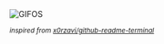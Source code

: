 <div align="justify">
<picture>
    <source media="(prefers-color-scheme: dark)" srcset="https://i.ibb.co/KcnxDsw/output-gif.gif">
    <source media="(prefers-color-scheme: light)" srcset="https://i.ibb.co/KcnxDsw/output-gif.gif">
    <img alt="GIFOS" src="https://i.ibb.co/KcnxDsw/output-gif.gif">
</picture>

<sub><i>inspired from [x0rzavi/github-readme-terminal](https://github.com/x0rzavi/github-readme-terminal)</i></sub>

</div>

<!-- Image deletion URL: https://ibb.co/35KmvFz/b1de1c2ee2bca7095bb7e62239acfbc9 -->